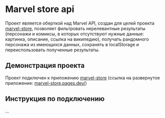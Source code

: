 # Marvel store api

Проект является оберткой над Marvel API, создан для целей проекта [marvel-store](https://github.com/phil395/marvel-store), позволяет фильтровать нерелевантные результаты (персонажи и комиксы, в которых отсутствуют нужные данные: картинка, описание, ссылка на википедию), получать рандомного персонажа из имеющихся данных, сохранять в localStorage и переиспользовать полученные результаты.

## Демонстрация проекта

Проект подключен к приложению [marvel-store](https://github.com/phil395/marvel-store) (ссылка на развернутое приложение: [marvel-store.pages.dev/](marvel-store.pages.dev/))

## Инструкция по подключению

...